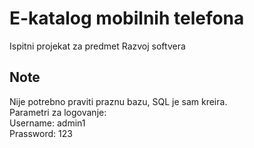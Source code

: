 # E-katalog mobilnih telefona<br>
Ispitni projekat za predmet Razvoj softvera<br>

## Note<br>
Nije potrebno praviti praznu bazu, SQL je sam kreira.<br>
Parametri za logovanje:<br>
Username: admin1<br>
Prassword: 123
